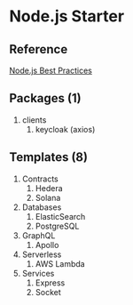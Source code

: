 # Node.js Starter

## Reference

[Node.js Best Practices](https://github.com/goldbergyoni/nodebestpractices)

## Packages (1)

1. clients
   1. keycloak (axios)

## Templates (8)

1. Contracts
   1. Hedera
   2. Solana
2. Databases
   1. ElasticSearch
   2. PostgreSQL
3. GraphQL
   1. Apollo
4. Serverless
   1. AWS Lambda
5. Services
   1. Express
   2. Socket
